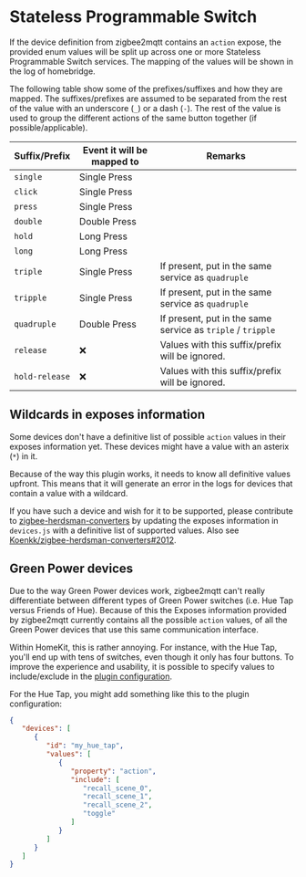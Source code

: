 # Stateless Programmable Switch
If the device definition from zigbee2mqtt contains an `action` expose, the provided enum values will be split up across one or more
Stateless Programmable Switch services. The mapping of the values will be shown in the log of homebridge.

The following table show some of the prefixes/suffixes and how they are mapped. The suffixes/prefixes are assumed to be separated from the
rest of the value with an underscore (`_`) or a dash (`-`). The rest of the value is used to group the different actions of the same button
together (if possible/applicable).

| Suffix/Prefix | Event it will be mapped to | Remarks |
|-|-|-|
| `single` | Single Press | |
| `click` | Single Press | |
| `press` | Single Press | |
| `double` | Double Press | |
| `hold` | Long Press | |
| `long` | Long Press | |
| `triple` | Single Press | If present, put in the same service as `quadruple` |
| `tripple` | Single Press | If present, put in the same service as `quadruple` |
| `quadruple` | Double Press | If present, put in the same service as `triple` / `tripple` |
| `release` | ❌ | Values with this suffix/prefix will be ignored. |
| `hold-release` | ❌ | Values with this suffix/prefix will be ignored. |


## Wildcards in exposes information
Some devices don't have a definitive list of possible `action` values in their exposes information yet.
These devices might have a value with an asterix (`*`) in it.

Because of the way this plugin works, it needs to know all definitive values upfront.
This means that it will generate an error in the logs for devices that contain a value with a wildcard.

If you have such a device and wish for it to be supported, please contribute to [zigbee-herdsman-converters](https://github.com/Koenkk/zigbee-herdsman-converters/) by updating the exposes information in `devices.js` with a definitive list of supported values.
Also see [Koenkk/zigbee-herdsman-converters#2012](https://github.com/Koenkk/zigbee-herdsman-converters/issues/2012).


## Green Power devices
Due to the way Green Power devices work, zigbee2mqtt can't really differentiate between different types of Green Power switches (i.e. Hue Tap versus Friends of Hue).
Because of this the Exposes information provided by zigbee2mqtt currently contains all the possible `action` values, of all the Green Power devices that use this same communication interface.

Within HomeKit, this is rather annoying. For instance, with the Hue Tap, you'll end up with tens of switches, even though it only has four buttons.
To improve the experience and usability, it is possible to specify values to include/exclude in the [plugin configuration](config.md).

For the Hue Tap, you might add something like this to the plugin configuration:
```json
{
   "devices": [
      {
         "id": "my_hue_tap",
         "values": [
            {
               "property": "action",
               "include": [
                  "recall_scene_0",
                  "recall_scene_1",
                  "recall_scene_2",
                  "toggle"
               ]
            }
         ]
      }
   ]
}
```

